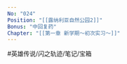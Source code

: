 ```yaml
---
No: "024"
Position: "[[露纳利亚自然公园2]]"
Bonus: "中回复药"
Chapter: "[[第一章 新学期～初次实习～]]"
---
```


#英雄传说/闪之轨迹/笔记/宝箱